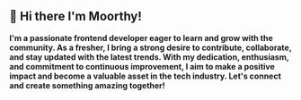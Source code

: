 ## 👋 Hi there I'm Moorthy! 
**I'm a passionate frontend developer eager to learn and grow with the community. As a fresher, I bring a strong desire to contribute, collaborate, and stay updated with the latest trends. With my dedication, enthusiasm, and commitment to continuous improvement, I aim to make a positive impact and become a valuable asset in the tech industry. Let's connect and create something amazing together!**
